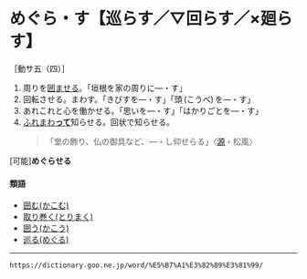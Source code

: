 # めぐら・す【巡らす／▽回らす／×廻らす】

［動サ五（四）］
1. 周りを[囲ませる](かこむ（囲む）)。「垣根を家の周りに―・す」
2. 回転させる。まわす。「きびすを―・す」「頭 (こうべ) を―・す」
3. あれこれと心を働かせる。「思いを―・す」「はかりごとを―・す」
4. [ふれまわ**って**](ふれまわる（触れ回る）)知らせる。回状で知らせる。    
    >「堂の飾り、仏の御具など、―・し仰せらる」〈[源](https://dictionary.goo.ne.jp/word/%E6%BA%90%E6%B0%8F%E7%89%A9%E8%AA%9E/#jn-69890)・松風〉
        

\[可能\]**めぐらせる**

#### 類語

-   [囲む(かこむ)](かこむ（囲む）)
-   [取り巻く(とりまく)](https://dictionary.goo.ne.jp/word/%E5%8F%96%E5%B7%BB%E3%81%8F/#jn-161397)
-   [囲う(かこう)](かこう（囲う）)
-   [巡る(めぐる)](めぐる（巡る／回る／廻る）)

---
`https://dictionary.goo.ne.jp/word/%E5%B7%A1%E3%82%89%E3%81%99/`